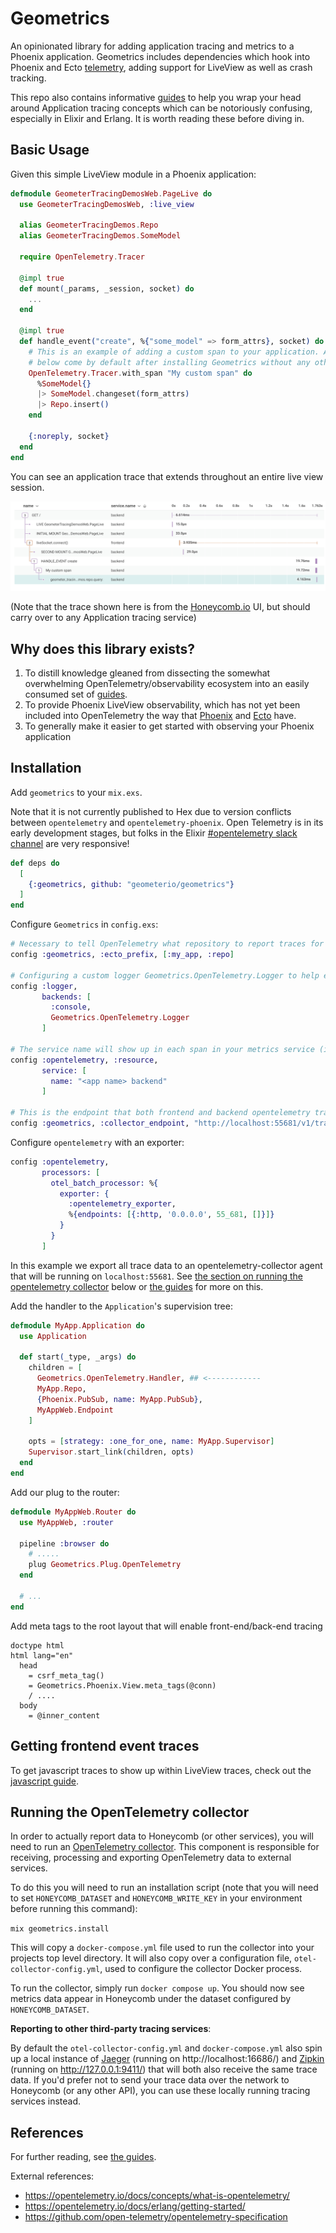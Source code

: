 # Geometrics

An opinionated library for adding application tracing and metrics to a Phoenix application. Geometrics includes
dependencies which hook into Phoenix and Ecto [telemetry](https://hexdocs.pm/phoenix/telemetry.html), adding support for
LiveView as well as crash tracking.

This repo also contains informative [guides](https://geometerio.github.io/geometrics) to help you wrap your head around
Application tracing concepts which can be notoriously confusing, especially in Elixir and Erlang. It is worth reading
these before diving in.

## Basic Usage

Given this simple LiveView module in a Phoenix application:

```elixir
defmodule GeometerTracingDemosWeb.PageLive do
  use GeometerTracingDemosWeb, :live_view

  alias GeometerTracingDemos.Repo
  alias GeometerTracingDemos.SomeModel

  require OpenTelemetry.Tracer

  @impl true
  def mount(_params, _session, socket) do
    ...
  end

  @impl true
  def handle_event("create", %{"some_model" => form_attrs}, socket) do
    # This is an example of adding a custom span to your application. All of the other application traces in the image
    # below come by default after installing Geometrics without any other changes to source code.
    OpenTelemetry.Tracer.with_span "My custom span" do
      %SomeModel{}
      |> SomeModel.changeset(form_attrs)
      |> Repo.insert()
    end

    {:noreply, socket}
  end
end
```

You can see an application trace that extends throughout an entire live view session.

![Honeycomb Trace Exmample](guides/assets/honeycomb_trace_example.png)

(Note that the trace shown here is from the [Honeycomb.io](https://www.honeycomb.io/) UI, but should carry over to any
Application tracing service)

## Why does this library exists?

1. To distill knowledge gleaned from dissecting the somewhat overwhelming OpenTelemetry/observability ecosystem into an
   easily consumed set of [guides](guides).
2. To provide Phoenix LiveView observability, which has not yet been included into OpenTelemetry the way
   that [Phoenix](https://github.com/opentelemetry-beam/opentelemetry_phoenix)
   and [Ecto](https://github.com/opentelemetry-beam/opentelemetry_ecto) have.
3. To generally make it easier to get started with observing your Phoenix application

## Installation

Add `geometrics` to your `mix.exs`.

Note that it is not currently published to Hex due to version conflicts between `opentelemetry`
and `opentelemetry-phoenix`. Open Telemetry is in its early development stages, but folks in the
Elixir [#opentelemetry slack channel](https://elixir-lang.slack.com/archives/CA4CNK38B) are very responsive!

```elixir
def deps do
  [
    {:geometrics, github: "geometerio/geometrics"}
  ]
end
```

Configure `Geometrics` in `config.exs`:

```elixir
# Necessary to tell OpenTelemetry what repository to report traces for
config :geometrics, :ecto_prefix, [:my_app, :repo]

# Configuring a custom logger Geometrics.OpenTelemetry.Logger to help export process crashes to OpenTelemetry, which aren't reported by default 
config :logger,
       backends: [
         :console,
         Geometrics.OpenTelemetry.Logger
       ]

# The service name will show up in each span in your metrics service (i.e. Honeycomb)
config :opentelemetry, :resource,
       service: [
         name: "<app name> backend"
       ]

# This is the endpoint that both frontend and backend opentelemetry trace data will be sent to
config :geometrics, :collector_endpoint, "http://localhost:55681/v1/trace"
```

Configure `opentelemetry` with an exporter:

```elixir
config :opentelemetry,
       processors: [
         otel_batch_processor: %{
           exporter: {
             :opentelemetry_exporter,
             %{endpoints: [{:http, '0.0.0.0', 55_681, []}]}
           }
         }
       ]
```

In this example we export all trace data to an opentelemetry-collector agent that will be running on `localhost:55681`.
See [the section on running the opentelemetry collector](#running-the-opentelemetry-collector) below
or [the guides](https://geometerio.github.io/geometrics) for more on this.

Add the handler to the `Application`'s supervision tree:

```elixir
defmodule MyApp.Application do
  use Application

  def start(_type, _args) do
    children = [
      Geometrics.OpenTelemetry.Handler, ## <------------
      MyApp.Repo,
      {Phoenix.PubSub, name: MyApp.PubSub},
      MyAppWeb.Endpoint
    ]

    opts = [strategy: :one_for_one, name: MyApp.Supervisor]
    Supervisor.start_link(children, opts)
  end
end
```

Add our plug to the router:

```elixir
defmodule MyAppWeb.Router do
  use MyAppWeb, :router

  pipeline :browser do
    # .....
    plug Geometrics.Plug.OpenTelemetry
  end

  # ...
end
```

Add meta tags to the root layout that will enable front-end/back-end tracing

```slim
doctype html
html lang="en"
  head
    = csrf_meta_tag()
    = Geometrics.Phoenix.View.meta_tags(@conn)
    / ....
  body
    = @inner_content
```

## Getting frontend event traces

To get javascript traces to show up within LiveView traces, check out the [javascript guide](https://geometerio.github.io/geometrics/javascript.html).

## Running the OpenTelemetry collector

In order to actually report data to Honeycomb (or other services), you will need to run
an [OpenTelemetry collector](https://github.com/open-telemetry/opentelemetry-collector). This component is responsible
for receiving, processing and exporting OpenTelemetry data to external services.

To do this you will need to run an installation script (note that you will need to set `HONEYCOMB_DATASET`
and `HONEYCOMB_WRITE_KEY` in your environment before running this command):

`mix geometrics.install`

This will copy a `docker-compose.yml` file used to run the collector into your projects top level directory. It will
also copy over a configuration file, `otel-collector-config.yml`, used to configure the collector Docker process.

To run the collector, simply run `docker compose up`. You should now see metrics data appear in Honeycomb under the
dataset configured by `HONEYCOMB_DATASET`.

**Reporting to other third-party tracing services**:

By default the `otel-collector-config.yml` and `docker-compose.yml` also spin up a local instance of [Jaeger](https://www.jaegertracing.io/)
(running on http://localhost:16686/) and [Zipkin](https://zipkin.io/) (running on http://127.0.0.1:9411/)
that will both also receive the same trace data. If you'd prefer not to send your trace data over the network to
Honeycomb (or any other API), you can use these locally running tracing services instead.

## References

For further reading, see [the guides](https://geometerio.github.io/geometrics).

External references:

* https://opentelemetry.io/docs/concepts/what-is-opentelemetry/
* https://opentelemetry.io/docs/erlang/getting-started/
* https://github.com/open-telemetry/opentelemetry-specification
